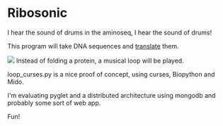 Ribosonic
==============

I hear the sound of drums in the aminoseq, I hear the sound of drums!

This program will take DNA sequences and [translate](https://en.wikipedia.org/wiki/DNA_codon_table) them.

<img src="https://upload.wikimedia.org/wikipedia/commons/thumb/b/b1/Ribosome_mRNA_translation_en.svg/651px-Ribosome_mRNA_translation_en.svg.png">
Instead of folding a protein, a musical loop will be played.

loop_curses.py is a nice proof of concept, using curses, Biopython and Mido.

I'm evaluating pyglet and a distributed architecture using mongodb and probably some sort of web app.

Fun!
